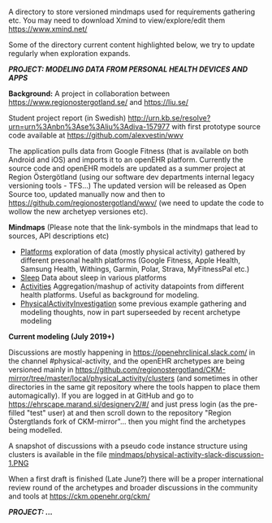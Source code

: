 A directory to store versioned mindmaps used for requirements gathering etc. You may need to download Xmind to view/explore/edit them https://www.xmind.net/

Some of the directory current content highlighted below, we try to update regularly when exploration expands.

___PROJECT: MODELING DATA FROM PERSONAL HEALTH DEVICES AND APPS___

__Background:__
A project in collaboration between https://www.regionostergotland.se/ and https://liu.se/ 

Student project report (in Swedish) http://urn.kb.se/resolve?urn=urn%3Anbn%3Ase%3Aliu%3Adiva-157977 with first prototype source code available at https://github.com/alexvestin/wwv

The application pulls data from Google Fitness (that is available on both Android and iOS) and imports it to an openEHR platform. Currently the source code and openEHR models are updated as a summer project at Region Östergötland (using our software dev departments internal legacy versioning tools - TFS...) The updated version will be released as Open Source too, updated manually now and then to https://github.com/regionostergotland/wwv/ (we need to update the code to wollow the new archetyep versiones etc).

__Mindmaps__ (Please note that the link-symbols in the mindmaps that lead to sources, API descriptions etc)
 * [Platforms](https://github.com/regionostergotland/openehr_definitions/blob/master/mindmaps/platforms.xmind) exploration of data (mostly physical activity) gathered by different presonal health platforms (Google Fitness, Apple Health, Samsung Health, Withings, Garmin, Polar, Strava, MyFitnessPal etc.)
  * [Sleep](https://github.com/regionostergotland/openehr_definitions/blob/master/mindmaps/sleep.xmind) Data about sleep in various platforms
 * [Activities](https://github.com/regionostergotland/openehr_definitions/blob/master/mindmaps/activities.xmind) Aggregation/mashup of activity datapoints from different health platforms. Useful as background for modeling.
 * [PhysicalActivityInvestigation](https://github.com/regionostergotland/openehr_definitions/blob/master/mindmaps/PhysicalActivityInvestigation.xmind) some previous example gathering and modeling thoughts, now in part superseeded by recent archetype modeling

__Current modeling (July 2019+)__

Discussions are mostly happening in https://openehrclinical.slack.com/ in the channel #physical-activity, and the openEHR archetypes are being versioned mainly in https://github.com/regionostergotland/CKM-mirror/tree/master/local/physical_activity/clusters (and sometimes in other directories in the same git repository where the tools happen to place them automagically). If you are logged in at GitHub and go to https://ehrscape.marand.si/designerv2/#/ and just press login (as the pre-filled "test" user) at and then scroll down to the repository "Region Östergtlands fork of CKM-mirror"... then you might find the archetypes being modelled.

A snapshot of discussions with a pseudo code instance structure using clusters is available in the file [mindmaps/physical-activity-slack-discussion-1.PNG](https://raw.githubusercontent.com/regionostergotland/openehr_definitions/master/mindmaps/physical-activity-slack-discussion-1.PNG)

When a first draft is finished (Late June?) there will be a proper international review round of the archetypes and broader discussions in the community and tools at https://ckm.openehr.org/ckm/

___PROJECT: ...___
